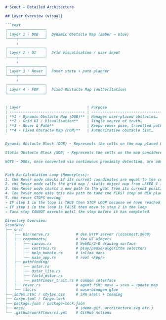 ```markdown
# Scout — Detailed Architecture

## Layer Overview (visual)

```text
┌─────────────────┐
│ Layer 1 · DOB   │  Dynamic Obstacle Map (amber → blue)
└────┬────────────┘
     ↓
┌─────────────────┐
│ Layer 2 · UI    │  Grid visualisation / user input
└────┬────────────┘
     ↓
┌─────────────────┐
│ Layer 3 · Rover │  Rover state + path planner
└────┬────────────┘
     ↓
┌─────────────────┐
│ Layer 4 · FOM   │  Fixed Obstacle Map (authoritative)
└─────────────────┘


| Layer                              | Purpose                           | Consumes                                                                       | Produces                                             |
| ---------------------------------- | --------------------------------- | ------------------------------------------------------------------------------ | ---------------------------------------------------- |
| **1 · Dynamic Obstacle Map (DOB)** | Manages user-placed obstacles…    | • Mouse clicks (UI)<br>• Rover coordinates (L-3)<br>• Initial SOB layout (L-4) | • New SOB coords → L-4<br>• Amber/blue updates → L-2 |
| **2 · Grid UI / Visualisation**    | Single source of truth…           | Inputs from L-1, L-3, L-4                                                      | Draw commands → browser                              |
| **3 · Rover & Path**               | Keeps rover pose, travelled path… | • Program state<br>• Start/goal nodes + FOM (L-4)<br>• Algorithm impl          | • Pose + paths → L-2<br>• Status → backend           |
| **4 · Fixed Obstacle Map (FOM)**   | Authoritative obstacle list…      | • Initial grid<br>• Converted DOBs (L-1)<br>• Rover requests                   | • SOB list → L-3<br>• Original SOB list → L-2, L-1   |


Dynamic Obstacle Block (DOB) - Represents the cells on the map placed by the user mid-journey that the rover is "unaware" of (amber color) which convert to Static Obstacle Blocks (blue color) if the Rover node comes within a 2-cell proximity on its journey. 

Static Obstacle Block (SOB) - Represents the cells on the map considered obstacles the Rover node must pathfind around and cannot pass through on its journey from the Starting node to the Destination / Goal node.

NOTE - DOBs, once converted via continuous proximity detection, are added to the Fixed Obstacle Map (FOM) of which in essence is a list of known obstacles. The Rover node references the FOM on every step it takes and, employing a user-chosen pathfinding algorithm, re-calculates an ideal path to the goal. This approach allows the Rover node to adhere to a memory-less strategy where particular map elements are segmented away from its path re-calculation loop.


Path Re-Calculation Loop (Memoryless):
1. the Rover node checks if its current coordinates are equal to the coordinates of the Destination / Goal node (boolean TRUE or FALSE)
2. the Rover node calls the grid map / static object map from LAYER 4 (FOM) to retrieve a list of known obstacle coordinates
3. the Rover node charts a new path to the goal from its current position
4. The Rover node uses this new path to take the FIRST step on NEW planned / charted path
5. the rover STOPS moving 
→ IF step 1 in the loop is TRUE then STOP LOOP because we have reached out Destination / Goal node successfully
→ IF step 1 in the loop is FALSE then move to step 2 in the loop
→ Each step CANNOT execute until the step before it has completed.

Directory Overview:
ScoutNav/
├── src/
│   ├── bin/serve.rs            # dev HTTP server (localhost:8000)
│   ├── components/             # Yew UI widgets
│   │   ├── canvas.rs           # WebGL/2-D drawing surface
│   │   ├── controls.rs         # play/pause/algorithm selectors
│   │   ├── help_bubble.rs      # inline docs
│   │   └── main_app.rs         # root <App/>
│   ├── pathfinding/
│   │   ├── astar.rs
│   │   ├── dstar_lite.rs
│   │   ├── field_dstar.rs
│   │   └── pathfinder_trait.rs # common interface
│   ├── rover.rs                # agent FSM: move → scan → update map
│   └── lib.rs                  # wasm-bindgen glue
├── index.html / styles.css     # SPA shell + theming
├── Cargo.toml / Cargo.lock
├── package.json / package-lock.json
├── docs/                       # (demo.gif, architecture.svg etc.)
└── .github/workflows/ci.yml    # GitHub Actions